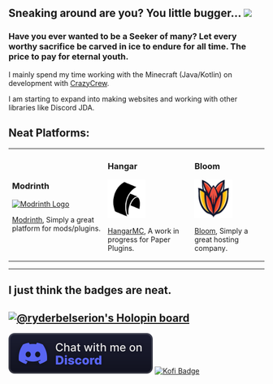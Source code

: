 <!-- START Links -->
[Kofi]: https://ko-fi.com/ryderbelserion
[Discord]: https://discord.gg/Gsan8cFrDJ

[Discord Badge]: https://raw.githubusercontent.com/intergrav/devins-badges/v2/assets/cozy/social/discord-singular_vector.svg
[Sponsors Badge]: https://raw.githubusercontent.com/intergrav/devins-badges/v2/assets/cozy/donate/ghsponsors-singular_vector.svg
[Kofi Badge]: https://cdn.jsdelivr.net/gh/intergrav/devins-badges/assets/cozy/donate/kofi-singular-alt_vector.svg

[Discord Badge]: https://cdn.jsdelivr.net/gh/intergrav/devins-badges/assets/cozy/social/discord-singular_vector.svg

<!-- END Links -->

## Sneaking around are you? You little bugger... ![](https://komarev.com/ghpvc/?username=ryderbelserion&flat-square)

### Have you ever wanted to be a Seeker of many? Let every worthy sacrifice be carved in ice to endure for all time. The price to pay for eternal youth.

I mainly spend my time working with the Minecraft (Java/Kotlin) on development with [CrazyCrew](https://github.com/Crazy-Crew).

I am starting to expand into making websites and working with other libraries like Discord JDA.

## Neat Platforms:
<table>
  
 <tr>

  <td>

  ### Modrinth
    
  [<img src="https://raw.githubusercontent.com/modrinth/art/main/Branding/Favicon/favicon__512x512.png" alt="Modrinth Logo" height="75">](https://modrinth.com/)
    
   [Modrinth](https://modrinth.com/), Simply a great platform for mods/plugins.

  </td>
   
  <td>

  ### Hangar

  [<img src="https://raw.githubusercontent.com/RyderBelserion/Assets/main/Hangar.png" alt="Bloom Logo" height="75">](https://github.com/HangarMC)
    
  [HangarMC](https://github.com/HangarMC), A work in progress for Paper Plugins.

  </td>

  <td>

  ### Bloom

  [<img src="https://raw.githubusercontent.com/RyderBelserion/Assets/main/Bloom.png" alt="Bloom Logo" height="75">](https://bloom.host/)
    
  [Bloom](https://bloom.host/), Simply a great hosting company.

  </td>

 </tr>
  
</table>

---
## I just think the badges are neat.
[![@ryderbelserion's Holopin board](https://holopin.me/ryderbelserion)](https://holopin.io/@ryderbelserion)
---

[![Discord Badge]][Discord]
[![Kofi Badge]][Kofi]
